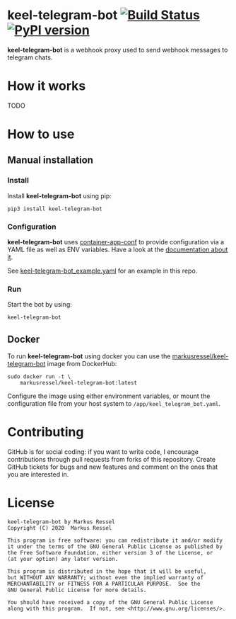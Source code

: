# keel-telegram-bot [![Build Status](https://travis-ci.com/markusressel/grocy-telegram-bot.svg?branch=master)](https://travis-ci.com/markusressel/grocy-telegram-bot) [![PyPI version](https://badge.fury.io/py/grocy-telegram-bot.svg)](https://badge.fury.io/py/grocy-telegram-bot)

**keel-telegram-bot** is a webhook proxy used to send webhook messages to 
telegram chats.

# How it works

TODO

# How to use

## Manual installation

### Install

Install **keel-telegram-bot** using pip:

```shell
pip3 install keel-telegram-bot
```

### Configuration

**keel-telegram-bot** uses [container-app-conf](https://github.com/markusressel/container-app-conf)
to provide configuration via a YAML file as well as ENV variables. Have a look at the 
[documentation about it](https://github.com/markusressel/container-app-conf).

See [keel-telegram-bot_example.yaml](/keel-telegram-bot_example.yaml) for an example in this repo.

### Run

Start the bot by using:

```shell script
keel-telegram-bot
```

## Docker

To run **keel-telegram-bot** using docker you can use the [markusressel/keel-telegram-bot](https://hub.docker.com/r/markusressel/keel-telegram-bot) 
image from DockerHub:

```
sudo docker run -t \
    markusressel/keel-telegram-bot:latest
```

Configure the image using either environment variables, or mount the configuration
file from your host system to `/app/keel_telegram_bot.yaml`.

# Contributing

GitHub is for social coding: if you want to write code, I encourage contributions through pull requests from forks
of this repository. Create GitHub tickets for bugs and new features and comment on the ones that you are interested in.

# License

```text
keel-telegram-bot by Markus Ressel
Copyright (C) 2020  Markus Ressel

This program is free software: you can redistribute it and/or modify
it under the terms of the GNU General Public License as published by
the Free Software Foundation, either version 3 of the License, or
(at your option) any later version.

This program is distributed in the hope that it will be useful,
but WITHOUT ANY WARRANTY; without even the implied warranty of
MERCHANTABILITY or FITNESS FOR A PARTICULAR PURPOSE.  See the
GNU General Public License for more details.

You should have received a copy of the GNU General Public License
along with this program.  If not, see <http://www.gnu.org/licenses/>.
```

